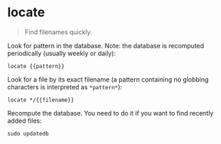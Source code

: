 locate
======

> Find filenames quickly.

Look for pattern in the database. Note: the database is recomputed periodically (usually weekly or daily):

    locate {{pattern}}

Look for a file by its exact filename (a pattern containing no globbing characters is interpreted as `*pattern*`):

    locate */{{filename}}

Recompute the database. You need to do it if you want to find recently added files:

    sudo updatedb
